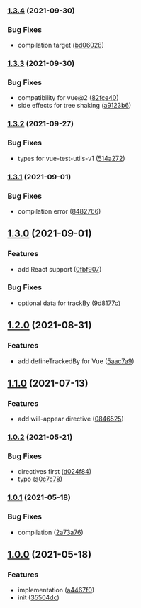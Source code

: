 ### [1.3.4](https://github.com/CyanSalt/vine-tracker/compare/v1.3.3...v1.3.4) (2021-09-30)


### Bug Fixes

* compilation target ([bd06028](https://github.com/CyanSalt/vine-tracker/commit/bd060281d4a5db0657c1a263bd661920fba023d6))

### [1.3.3](https://github.com/CyanSalt/vine-tracker/compare/v1.3.2...v1.3.3) (2021-09-30)


### Bug Fixes

* compatibility for vue@2 ([82fce40](https://github.com/CyanSalt/vine-tracker/commit/82fce40543293dde727f06076e8c7224c34e94ce))
* side effects for tree shaking ([a9123b6](https://github.com/CyanSalt/vine-tracker/commit/a9123b6e35a4cd332d16a3432dc22cca87b1a289))

### [1.3.2](https://github.com/CyanSalt/vine-tracker/compare/v1.3.1...v1.3.2) (2021-09-27)


### Bug Fixes

* types for vue-test-utils-v1 ([514a272](https://github.com/CyanSalt/vine-tracker/commit/514a272d93f75a0ddfbd1bac850d7ead9684536c))

### [1.3.1](https://github.com/CyanSalt/vine-tracker/compare/v1.3.1...v1.3.2) (2021-09-01)


### Bug Fixes

* compilation error ([8482766](https://github.com/CyanSalt/vine-tracker/commit/8482766175c75ca4d33628afde25ad3fcd261bfd))

## [1.3.0](https://github.com/CyanSalt/vine-tracker/compare/v1.3.1...v1.3.2) (2021-09-01)


### Features

* add React support ([0fbf907](https://github.com/CyanSalt/vine-tracker/commit/0fbf9070c04a28585c23e3e9720efc87369b5632))


### Bug Fixes

* optional data for trackBy ([9d8177c](https://github.com/CyanSalt/vine-tracker/commit/9d8177c696ef6dc2a4901f7a568186e8bcf3183a))

## [1.2.0](https://github.com/CyanSalt/vine-tracker/compare/v1.3.1...v1.3.2) (2021-08-31)


### Features

* add defineTrackedBy for Vue ([5aac7a9](https://github.com/CyanSalt/vine-tracker/commit/5aac7a9b9a387e13be7bada762f46d00a35f7b90))

## [1.1.0](https://github.com/CyanSalt/vine-tracker/compare/v1.3.1...v1.3.2) (2021-07-13)


### Features

* add will-appear directive ([0846525](https://github.com/CyanSalt/vine-tracker/commit/084652535f306b4fe7958480c664fbd79607e84d))

### [1.0.2](https://github.com/CyanSalt/vine-tracker/compare/v1.3.1...v1.3.2) (2021-05-21)


### Bug Fixes

* directives first ([d024f84](https://github.com/CyanSalt/vine-tracker/commit/d024f8496a46dcc3b45bd06222432f7229da7d6e))
* typo ([a0c7c78](https://github.com/CyanSalt/vine-tracker/commit/a0c7c786b100ae9efbe627cb7c193b3d34dbe276))

### [1.0.1](https://github.com/CyanSalt/vine-tracker/compare/v1.3.1...v1.3.2) (2021-05-18)


### Bug Fixes

* compilation ([2a73a76](https://github.com/CyanSalt/vine-tracker/commit/2a73a7667ad860189826a24b67f0452c08e47f3c))

## [1.0.0](https://github.com/CyanSalt/vine-tracker/compare/v1.3.1...v1.3.2) (2021-05-18)


### Features

* implementation ([a4467f0](https://github.com/CyanSalt/vine-tracker/commit/a4467f09c8345803f79c4da86f36031a23c62fe0))
* init ([35504dc](https://github.com/CyanSalt/vine-tracker/commit/35504dc386f54cf8c19afa8416be85ca97b1eee1))

